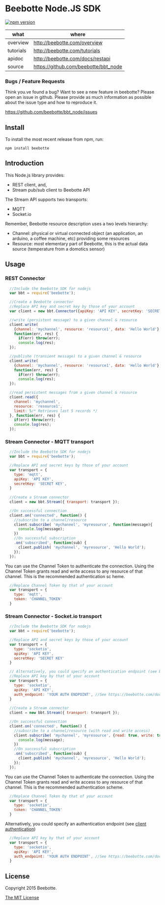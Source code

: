 Beebotte Node.JS SDK
====================

[![npm version](https://badge.fury.io/js/beebotte.svg)](https://badge.fury.io/js/beebotte)


| what          | where                                  |
|---------------|----------------------------------------|
| overview      | http://beebotte.com/overview           |
| tutorials     | http://beebotte.com/tutorials          |
| apidoc        | http://beebotte.com/docs/restapi       |
| source        | https://github.com/beebotte/bbt_node   |

### Bugs / Feature Requests

Think you.ve found a bug? Want to see a new feature in beebotte? Please open an
issue in github. Please provide as much information as possible about the issue type and how to reproduce it.

  https://github.com/beebotte/bbt_node/issues

## Install

To install the most recent release from npm, run:

    npm install beebotte

## Introduction

This Node.js library provides: 
* REST client, and,
* Stream pub/sub client to Beebotte API

The Stream API supports two transports:
* MQTT
* Socket.io

Remember, Beebotte resource description uses a two levels hierarchy:
  - Channel: physical or virtual connected object (an application, an arduino, a coffee machine, etc) providing some resources
  - Resource: most elementary part of Beebotte, this is the actual data source (temperature from a domotics sensor)

## Usage

### REST Connector

```javascript
  //Include the Beebotte SDK for nodejs
  var bbt = require('beebotte');

  //Create a Beebotte connector
  //Replace API key and secret key by those of your account
  var client = new bbt.Connector({apiKey: 'API KEY', secretKey: 'SECRET KEY'});

  //write (persistent message) to a given channel & resource
  client.write(
    {channel: 'mychannel', resource: 'resource1', data: 'Hello World'},
    function(err, res) {
      if(err) throw(err);
      console.log(res);
  });

  //publishe (transient message) to a given channel & resource
  client.write(
    {channel: 'mychannel', resource: 'resource1', data: 'Hello World'},
    function(err, res) {
      if(err) throw(err);
      console.log(res);
  });

  //read persistent messages from a given channel & resource
  client.read({
    channel: 'mychannel',
    resource: 'resource1', 
    limit: 5/* Retrieves last 5 records */
  }, function(err, res) {
    if(err) throw(err);
    console.log(res);
  });
```

### Stream Connector - MQTT transport

```javascript
  //Include the Beebotte SDK for nodejs
  var bbt = require('beebotte');

  //Replace API and secret keys by those of your account
  var transport = {
    type: 'mqtt',
    apiKey: 'API KEY', 
    secretKey: 'SECRET KEY',
  }
  
  //Create a Stream connector
  client = new bbt.Stream({ transport: transport });

  //On successful connection
  client.on('connected', function() {
    //subscribe to a channel/resource 
    client.subscribe( 'mychannel', 'myresource', function(message){
      console.log(message);
    })
    //On successful subscription
    .on('subscribed', function(sub) {
      client.publish( 'mychannel', 'myresource', 'Hello World');
    });
  });
```

You can use the Channel Token to authenticate the connection. Using the Channel Token grants read and write access to any resource of that channel. This is the recommended authentication sc
heme.
```javascript
  //Replace Channel Token by that of your account
  var transport = {
    type: 'mqtt',
    token: 'CHANNEL_TOKEN'
  }
```

### Stream Connector - Socket.io transport

```javascript
  //Include the Beebotte SDK for nodejs
  var bbt = require('beebotte');

  //Replace API and secret keys by those of your account
  var transport = {
    type: 'socketio',
    apiKey: 'API KEY',
    secretKey: 'SECRET KEY'
  }

  // Alternatively, you could specify an authentication endpoint (see beebotte.com/docs/clientauth)
  //Replace API key by that of your account
  var transport = {
    type: 'socketio',
    apiKey: 'API KEY', 
    auth_endpoint: 'YOUR AUTH ENDPOINT', //See https://beebotte.com/docs/clientauth 
  }
  
  //Create a Stream connector
  client = new bbt.Stream({ transport: transport });

  //On successful connection
  client.on('connected', function() {
    //subscribe to a channel/resource (with read and write access)
    client.subscribe( 'mychannel', 'myresource', {read: true, write: true}, function(message){
      console.log(message);
    })
    //On successful subscription
    .on('subscribed', function(sub) {
      client.publish( 'mychannel', 'myresource', 'Hello World');
    });
  });
```

You can use the Channel Token to authenticate the connection. Using the Channel Token grants read and write access to any resource of that channel. This is the recommended authentication scheme.
```javascript
  //Replace Channel Token by that of your account
  var transport = {
    type: 'socketio',
    token: 'CHANNEL_TOKEN'
  }
```

Alternatively, you could specify an authentication endpoint (see [client authentication](beebotte.com/docs/clientauth))
```javascript
  //Replace API key by that of your account
  var transport = {
    type: 'socketio',
    apiKey: 'API KEY',
    auth_endpoint: 'YOUR AUTH ENDPOINT', //See https://beebotte.com/docs/clientauth
  }
```

## License
Copyright 2015 Beebotte.

[The MIT License](http://opensource.org/licenses/MIT)
